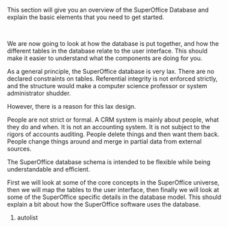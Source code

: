 <properties date="2016-05-11"
SortOrder="3"
/>

This section will give you an overview of the SuperOffice Database and explain the basic elements that you need to get started.

 

We are now going to look at how the database is put together, and how the different tables in the database relate to the user interface. This should make it easier to understand what the components are doing for you.

As a general principle, the SuperOffice database is very lax. There are no declared constraints on tables. Referential integrity is not enforced strictly, and the structure would make a computer science professor or system administrator shudder.

However, there is a reason for this lax design.

People are not strict or formal. A CRM system is mainly about people, what they do and when. It is not an accounting system. It is not subject to the rigors of accounts auditing. People delete things and then want them back. People change things around and merge in partial data from external sources.

The SuperOffice database schema is intended to be flexible while being understandable and efficient.

First we will look at some of the core concepts in the SuperOffice universe, then we will map the tables to the user interface, then finally we will look at some of the SuperOffice specific details in the database model. This should explain a bit about how the SuperOffice software uses the database.

1. autolist

